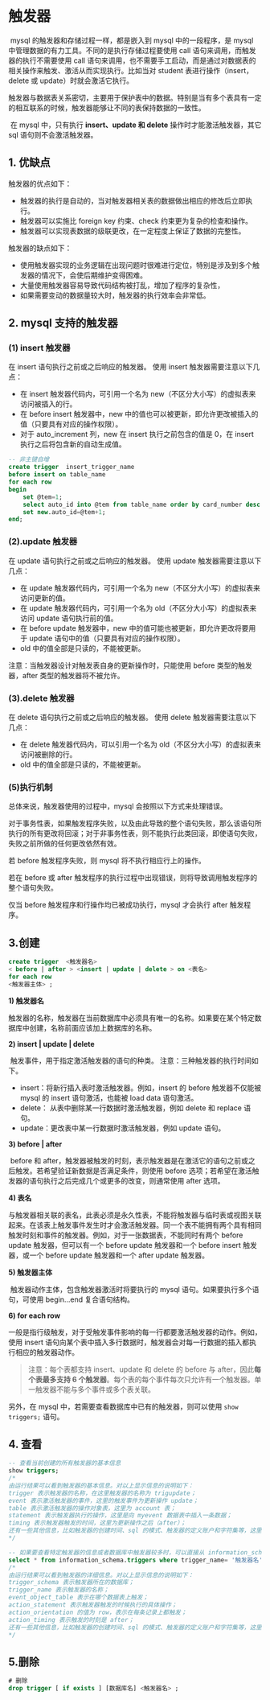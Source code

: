 # 触发器

​ mysql 的触发器和存储过程一样，都是嵌入到 mysql 中的一段程序，是 mysql 中管理数据的有力工具。不同的是执行存储过程要使用 call 语句来调用，而触发器的执行不需要使用 call 语句来调用，也不需要手工启动，而是通过对数据表的相关操作来触发、激活从而实现执行。比如当对 student 表进行操作（insert，delete 或 update）时就会激活它执行。

​ 触发器与数据表关系密切，主要用于保护表中的数据。特别是当有多个表具有一定的相互联系的时候，触发器能够让不同的表保持数据的一致性。

​ 在 mysql 中，只有执行 **insert、update 和 delete** 操作时才能激活触发器，其它 sql 语句则不会激活触发器。

## 1. 优缺点

触发器的优点如下：

- 触发器的执行是自动的，当对触发器相关表的数据做出相应的修改后立即执行。
- 触发器可以实施比 foreign key 约束、check 约束更为复杂的检查和操作。
- 触发器可以实现表数据的级联更改，在一定程度上保证了数据的完整性。

触发器的缺点如下：

- 使用触发器实现的业务逻辑在出现问题时很难进行定位，特别是涉及到多个触发器的情况下，会使后期维护变得困难。
- 大量使用触发器容易导致代码结构被打乱，增加了程序的复杂性，
- 如果需要变动的数据量较大时，触发器的执行效率会非常低。

## 2. mysql 支持的触发器

### (1) insert 触发器

在 insert 语句执行之前或之后响应的触发器。
使用 insert 触发器需要注意以下几点：

- 在 insert 触发器代码内，可引用一个名为 new（不区分大小写）的虚拟表来访问被插入的行。
- 在 before insert 触发器中，new 中的值也可以被更新，即允许更改被插入的值（只要具有对应的操作权限）。
- 对于 auto_increment 列，new 在 insert 执行之前包含的值是 0，在 insert 执行之后将包含新的自动生成值。

```sql
-- 非主键自增
create trigger  insert_trigger_name
before insert on table_name
for each row
begin
    set @tem=1;
    select auto_id into @tem from table_name order by card_number desc limit 1;
    set new.auto_id=@tem+1;
end;

```
### (2).update 触发器

在 update 语句执行之前或之后响应的触发器。
使用 update 触发器需要注意以下几点：

- 在 update 触发器代码内，可引用一个名为 new（不区分大小写）的虚拟表来访问更新的值。
- 在 update 触发器代码内，可引用一个名为 old（不区分大小写）的虚拟表来访问 update 语句执行前的值。
- 在 before update 触发器中，new 中的值可能也被更新，即允许更改将要用于 update 语句中的值（只要具有对应的操作权限）。
- old 中的值全部是只读的，不能被更新。

注意：当触发器设计对触发表自身的更新操作时，只能使用 before 类型的触发器，after 类型的触发器将不被允许。

### (3).delete 触发器

在 delete 语句执行之前或之后响应的触发器。
使用 delete 触发器需要注意以下几点：

- 在 delete 触发器代码内，可以引用一个名为 old（不区分大小写）的虚拟表来访问被删除的行。
- old 中的值全部是只读的，不能被更新。

### (5)执行机制

总体来说，触发器使用的过程中，mysql 会按照以下方式来处理错误。

对于事务性表，如果触发程序失败，以及由此导致的整个语句失败，那么该语句所执行的所有更改将回滚；对于非事务性表，则不能执行此类回滚，即使语句失败，失败之前所做的任何更改依然有效。

若 before 触发程序失败，则 mysql 将不执行相应行上的操作。

若在 before 或 after 触发程序的执行过程中出现错误，则将导致调用触发程序的整个语句失败。

仅当 before 触发程序和行操作均已被成功执行，mysql 才会执行 after 触发程序。

## 3.创建

```sql
create trigger  <触发器名>
< before | after > <insert | update | delete > on <表名>
for each row
<触发器主体> ;
```

**1) 触发器名**

​ 触发器的名称，触发器在当前数据库中必须具有唯一的名称。如果要在某个特定数据库中创建，名称前面应该加上数据库的名称。

**2) insert | update | delete**

​ 触发事件，用于指定激活触发器的语句的种类。
​ 注意：三种触发器的执行时间如下。

- insert：将新行插入表时激活触发器。例如，insert 的 before 触发器不仅能被 mysql 的 insert 语句激活，也能被 load data 语句激活。
- delete： 从表中删除某一行数据时激活触发器，例如 delete 和 replace 语句。
- update：更改表中某一行数据时激活触发器，例如 update 语句。

**3) before | after**

​ before 和 after，触发器被触发的时刻，表示触发器是在激活它的语句之前或之后触发。若希望验证新数据是否满足条件，则使用 before 选项；若希望在激活触发器的语句执行之后完成几个或更多的改变，则通常使用 after 选项。

**4) 表名**

​ 与触发器相关联的表名，此表必须是永久性表，不能将触发器与临时表或视图关联起来。在该表上触发事件发生时才会激活触发器。同一个表不能拥有两个具有相同触发时刻和事件的触发器。例如，对于一张数据表，不能同时有两个 before update 触发器，但可以有一个 before update 触发器和一个 before insert 触发器，或一个 before update 触发器和一个 after update 触发器。

**5) 触发器主体**

​ 触发器动作主体，包含触发器激活时将要执行的 mysql 语句。如果要执行多个语句，可使用 begin…end 复合语句结构。

**6) for each row**

​ 一般是指行级触发，对于受触发事件影响的每一行都要激活触发器的动作。例如，使用 insert 语句向某个表中插入多行数据时，触发器会对每一行数据的插入都执行相应的触发器动作。

> 注意：每个表都支持 insert、update 和 delete 的 before 与 after，因此**每个表最多支持 6 个触发器**。每个表的每个事件每次只允许有一个触发器。单一触发器不能与多个事件或多个表关联。

另外，在 mysql 中，若需要查看数据库中已有的触发器，则可以使用 `show triggers;` 语句。

## 4. 查看

```sql
-- 查看当前创建的所有触发器的基本信息
show triggers;
/*
由运行结果可以看到触发器的基本信息。对以上显示信息的说明如下：
trigger 表示触发器的名称，在这里触发器的名称为 trigupdate；
event 表示激活触发器的事件，这里的触发事件为更新操作 update；
table 表示激活触发器的操作对象表，这里为 account 表；
statement 表示触发器执行的操作，这里是向 myevent 数据表中插入一条数据；
timing 表示触发器触发的时间，这里为更新操作之后（after）；
还有一些其他信息，比如触发器的创建时间、sql 的模式、触发器的定义账户和字符集等，这里不再一一介绍。
*/

-- 如果要查看特定触发器的信息或者数据库中触发器较多时，可以直接从 information_schema 数据库中的 triggers 数据表中查找。
select * from information_schema.triggers where trigger_name= '触发器名';
/*
由运行结果可以看到触发器的详细信息。对以上显示信息的说明如下：
trigger_schema 表示触发器所在的数据库；
trigger_name 表示触发器的名称；
event_object_table 表示在哪个数据表上触发；
action_statement 表示触发器触发的时候执行的具体操作；
action_orientation 的值为 row，表示在每条记录上都触发；
action_timing 表示触发的时刻是 after；
还有一些其他信息，比如触发器的创建时间、sql 的模式、触发器的定义账户和字符集等，这里不再一一介绍。
*/
```

## 5.删除

```sql
# 删除
drop trigger [ if exists ] [数据库名] <触发器名> ;
```
